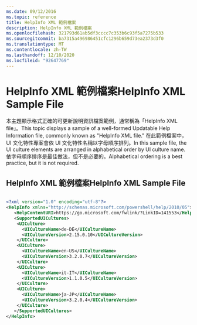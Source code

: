 ```yaml
---
ms.date: 09/12/2016
ms.topic: reference
title: HelpInfo XML 範例檔案
description: HelpInfo XML 範例檔案
ms.openlocfilehash: 321793d61ab5df3cccc7c353b6c93f5a7275b533
ms.sourcegitcommit: ba7315a496986451cfc1296b659d73ea2373d3f0
ms.translationtype: MT
ms.contentlocale: zh-TW
ms.lasthandoff: 12/10/2020
ms.locfileid: "92647769"
---
```

# <a name="helpinfo-xml-sample-file"></a><span data-ttu-id="da5af-103">HelpInfo XML 範例檔案</span><span class="sxs-lookup"><span data-stu-id="da5af-103">HelpInfo XML Sample File</span></span>

<span data-ttu-id="da5af-104">本主題顯示格式正確的可更新說明資訊檔案範例，通常稱為「HelpInfo XML file」。</span><span class="sxs-lookup"><span data-stu-id="da5af-104">This topic displays a sample of a well-formed Updatable Help Information file, commonly known as "HelpInfo XML file."</span></span> <span data-ttu-id="da5af-105">在此範例檔案中，UI 文化特性專案會依 UI 文化特性名稱以字母順序排列。</span><span class="sxs-lookup"><span data-stu-id="da5af-105">In this sample file, the UI culture elements are arranged in alphabetical order by UI culture name.</span></span> <span data-ttu-id="da5af-106">依字母順序排序是最佳做法，但不是必要的。</span><span class="sxs-lookup"><span data-stu-id="da5af-106">Alphabetical ordering is a best practice, but it is not required.</span></span>

## <a name="helpinfo-xml-sample-file"></a><span data-ttu-id="da5af-107">HelpInfo XML 範例檔案</span><span class="sxs-lookup"><span data-stu-id="da5af-107">HelpInfo XML Sample File</span></span>

```xml

<?xml version="1.0" encoding="utf-8"?>
<HelpInfo xmlns="http://schemas.microsoft.com/powershell/help/2010/05">
   <HelpContentURI>https://go.microsoft.com/fwlink/?LinkID=141553</HelpContentURI>
   <SupportedUICultures>
    <UICulture>
      <UICultureName>de-DE</UICultureName>
      <UICultureVersion>2.15.0.10</UICultureVersion>
    </UICulture>
    <UICulture>
      <UICultureName>en-US</UICultureName>
      <UICultureVersion>3.2.0.7</UICultureVersion>
    </UICulture>
    <UICulture>
      <UICultureName>it-IT</UICultureName>
      <UICultureVersion>1.1.0.5</UICultureVersion>
    </UICulture>
    <UICulture>
      <UICultureName>ja-JP</UICultureName>
      <UICultureVersion>3.2.0.4</UICultureVersion>
    </UICulture>
   </SupportedUICultures>
</HelpInfo>

```
